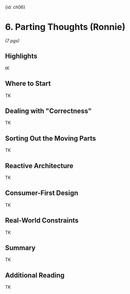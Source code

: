 {id: ch06}
# 6. Parting Thoughts (Ronnie)

*(7 pgs)*

## Highlights
tK

## Where to Start
TK

## Dealing with "Correctness"
TK

## Sorting Out the Moving Parts
TK

## Reactive Architecture
TK

## Consumer-First Design
TK

## Real-World Constraints
TK

## Summary
TK

## Additional Reading 
TK


